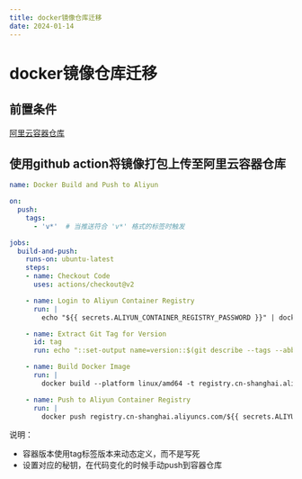 ```yaml
---
title: docker镜像仓库迁移
date: 2024-01-14
---
```


# docker镜像仓库迁移

## 前置条件

[阿里云容器仓库](https://cr.console.aliyun.com/cn-shanghai/instance/repositories)

## 使用github action将镜像打包上传至阿里云容器仓库

```yaml
name: Docker Build and Push to Aliyun

on:
  push:
    tags:
      - 'v*'  # 当推送符合 'v*' 格式的标签时触发

jobs:
  build-and-push:
    runs-on: ubuntu-latest
    steps:
    - name: Checkout Code
      uses: actions/checkout@v2

    - name: Login to Aliyun Container Registry
      run: |
        echo "${{ secrets.ALIYUN_CONTAINER_REGISTRY_PASSWORD }}" | docker login --username ${{ secrets.ALIYUN_CONTAINER_REGISTRY_USERNAME }} --password-stdin registry.cn-shanghai.aliyuncs.com

    - name: Extract Git Tag for Version
      id: tag
      run: echo "::set-output name=version::$(git describe --tags --abbrev=0)"

    - name: Build Docker Image
      run: |
        docker build --platform linux/amd64 -t registry.cn-shanghai.aliyuncs.com/${{ secrets.ALIYUN_CONTAINER_REGISTRY_NAMESPACE }}/yiwen-blog-website:${{ steps.tag.outputs.version }} .

    - name: Push to Aliyun Container Registry
      run: |
        docker push registry.cn-shanghai.aliyuncs.com/${{ secrets.ALIYUN_CONTAINER_REGISTRY_NAMESPACE }}/yiwen-blog-website:${{ steps.tag.outputs.version }}
```

说明：

- 容器版本使用tag标签版本来动态定义，而不是写死
- 设置对应的秘钥，在代码变化的时候手动push到容器仓库